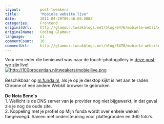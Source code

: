 ```yaml
---
layout:         post-tweakers
title:          "Mobiele website live"
date:           2011-04-29T09:46:00.000Z
categories:     Frontend
originalUrl:    http://glamour.tweakblogs.net/blog/6476/mobiele-website-live.html
originalName:   Coding Glamour
language:       nl
commentCount:   16
commentUrl:     http://glamour.tweakblogs.net/blog/6476/mobiele-website-live.html#reacties
---
```


   <p class="article">Voor een ieder die benieuwd was naar de touch-photogallery in <a href="http://glamour.tweakblogs.net/blog/6282/video!-preview-van-touch-based-mobile-photo-gallery.html"
  rel="external">deze post</a>: we zijn live!
  <br>
<a href="http://m.funda.nl" rel="external"><img src="http://100procentjan.nl/tweakers/mobiellive.png" title="http://100procentjan.nl/tweakers/mobiellive.png" alt="http://100procentjan.nl/tweakers/mobiellive.png"></a>
  <br>
  <br>Beschikbaar op <a href="http://m.funda.nl" rel="external">m.funda.nl</a>,
  als je op je desktop kijkt is het aan te raden Chrome of een andere Webkit
  browser te gebruiken.
  <!--more-->
  <br>
  <br>
<b>De Nota Bene&apos;s</b>
  <br>1. Wellicht is de DNS server van je provider nog niet bijgewerkt, in dat
  geval zie je nog de oude site.
  <br>2. Koppeling met je profiel op Mijn funda wordt over enkele weken toegevoegd.
  Samen met ondersteuning voor plattegronden en 360 foto&apos;s.</p>
